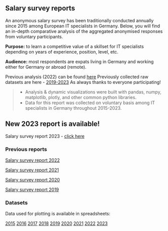 ## Salary survey reports

An anonymous salary survey has been traditionally conducted annually since 2015 among European IT specialists in Germany. Below, you will find an in-depth comparative analysis of the aggregated anonymised responses from voluntary participants.

**Purpose:** to learn a competitive value of a skillset for IT specialists depending on years of experience, position, level, etc.

**Audience:** most respondents are expats living in Germany and working either for Germany or abroad (remote).

Previous analysis (2022) can be found [here](https://github.com/Ksyula/Salary-report/blob/master/Salary_servey_report_2022/salary-report-2022.ipynb)
Previously collected raw datasets are here - [2019-2023](https://docs.google.com/spreadsheets/d/1DjPgQeBu53I0Dws4YMbXyyQdWDLpMtkSu4FhGux0epY/edit#gid=1307037529)
As always thanks to everyone participating!

> - Analysis & dynamic visualizations were built with pandas, numpy, matplotlib, plotly, and other common python libraries.
> - Data for this report was collected on voluntary basis among IT specialists in Germany throughout 2015-2023.

## New 2023 report is available!

Salary survey report 2023 - [click here](https://ksyula.github.io/Salary-report/)

### Previous reports

[Salary survey report 2022](https://github.com/Ksyula/Salary-report/blob/master/Salary_servey_report_2022/salary-report-2022.ipynb)

[Salary survey report 2021](https://github.com/Ksyula/Salary-report/blob/master/Salary_servey_report_2021/salary-report-2021.ipynb)

[Salary survey report 2020](https://github.com/Ksyula/Salary-report/blob/master/Salary_servey_report_2020/salary-report-2020.ipynb)

[Salary survey report 2019](https://github.com/Ksyula/Salary-report/blob/master/Salary_servey_report_2019/salary-report-2019.ipynb)

### Datasets
Data used for plotting is available in spreadsheets:

[2015](https://docs.google.com/spreadsheets/d/1HxFcvoUYCxHFYRQfnGkCWc2OydUyvL8J8SsH5aWmd8g/edit#gid=395050397)
[2016](https://docs.google.com/spreadsheets/d/1HxFcvoUYCxHFYRQfnGkCWc2OydUyvL8J8SsH5aWmd8g/edit#gid=1435836303)
[2017](https://docs.google.com/spreadsheets/d/14DvDMc-RWkZFBdaY5WvETiudWIe8u-DNarAoIqZemXU/edit#gid=1018969845)
[2018](https://docs.google.com/spreadsheets/d/1qRLoD-9vHUC76Wgh1eOqZWeGoSoNkWOnuV6vce5pmLo/edit#gid=825462253)
[2019](https://docs.google.com/spreadsheets/d/1DjPgQeBu53I0Dws4YMbXyyQdWDLpMtkSu4FhGux0epY/edit#gid=1307037529)
[2020](https://docs.google.com/spreadsheets/d/1DjPgQeBu53I0Dws4YMbXyyQdWDLpMtkSu4FhGux0epY/edit#gid=1727021736)
[2021](https://docs.google.com/spreadsheets/d/1DjPgQeBu53I0Dws4YMbXyyQdWDLpMtkSu4FhGux0epY/edit#gid=799804580)
[2022](https://docs.google.com/spreadsheets/d/1DjPgQeBu53I0Dws4YMbXyyQdWDLpMtkSu4FhGux0epY/edit#gid=850609584&fvid=576133863)
[2023](https://docs.google.com/spreadsheets/d/1DjPgQeBu53I0Dws4YMbXyyQdWDLpMtkSu4FhGux0epY/edit#gid=850609584&fvid=576133863)
